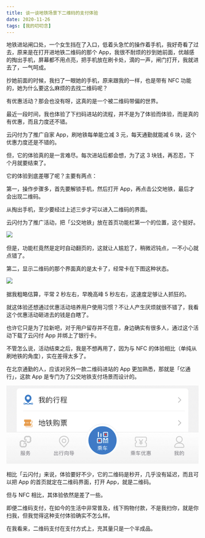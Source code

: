 ```yaml
---
title: 谈一谈地铁场景下二维码的支付体验
date: 2020-11-26
tags: [我的叨叨念]
---
```


地铁进站闸口处，一个女生挡在了入口，低着头急忙的操作着手机，我好奇看了过去，原来是在打开进地铁二维码的那个 App，我很不耐烦的抄到她前面，优越感的掏出手机，屏幕都不用点亮，把手机放在刷卡处，滴的一声，闸门打开，我就进去了，一气呵成。
<!-- more -->
抄她前面的时候，我扫了一眼她的手机，原来跟我的一样，也是带有 NFC 功能的，她为什么要这么麻烦的去找二维码呢？

有优惠活动？那会也没有呀，这真的是一个被二维码带偏的世界。

最近一段时间，我也体验了下扫码进站的流程，并不是为了体验而体验，而是真的有优惠，而且力度还不错。

云闪付为了推广自家 App，刷地铁每单能立减 3 元，每天通勤就能减 6 块，这个优惠力度还是不错的。

但，它的体验真的是一言难尽。每次进站后都会想，为了这 3 块钱，再忍忍，下个月就要结束了。

它的体验到底差哪了呢？主要有两点：

第一，操作步骤多，首先要解锁手机，然后打开 App，再点击公交地铁，最后才会出现二维码。

从掏出手机，至少要经过上述三步才可以进入二维码的界面。

云闪付为了推广活动，把「公交地铁」放在首页功能栏第一个的位置，这个挺好。

![](../image/daodao/482f30c97123fb79ba96b65740e79944.jpeg)

但是，功能栏竟然是定时自动翻页的，这就让人尴尬了，稍微迟钝点，一不小心就点错了。

第二，显示二维码的那个界面真的是太卡了，经常卡在下图这种状态。

![](../image/daodao/2a557c0d153bc67728b801d02171457a.png)

据我粗略估算，平常 2 秒左右，早晚高峰 5 秒左右，这速度足够让人抓狂的。

就这体验还想通过优惠活动培养用户使用习惯？不让人产生厌烦就很不错了，我看这个优惠活动砸进去的钱是白瞎了。

也许它只是为了拉新吧，对于用户留存并不在意，身边确实有很多人，通过这个活动下载了云闪付 App 并绑上了银行卡。

不管怎么说，活动结束之后，我是不想再用了，因为与 NFC 的体验相比（单纯从刷地铁的角度），实在差得太多了。

在北京通勤的人，应该对另外一款二维码进站的 App 更加熟悉，那就是「亿通行」，这款 App 是专门为了公交地铁支付场景而设计的。

![](../image/daodao/IMG_6815.jpg)

相比「云闪付」来说，体验要好不少，它的二维码是秒开，几乎没有延迟，而且可以把 App 的首页就定在二维码界面，打开 App，就是二维码。

但与 NFC 相比，其体验依然是差了一些。

即便二维码支付，在如今的生活中非常普及，线下购物付款，不是我扫你，就是你扫我，但我觉得这种支付体验确实不怎么样。

在我看来，二维码支付在支付方式上，充其量只是一个半成品。